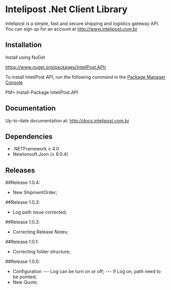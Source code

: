 # Intelipost .Net Client Library

Intelipost is a simple, fast and secure shipping and logistics gateway API. You can sign up for an account at http://www.intelipost.com.br

Installation
------------
Install using NuGet

https://www.nuget.org/packages/InteliPost.API/

To install InteliPost API, run the following command in the [Package Manager Console](http://docs.nuget.org/docs/start-here/using-the-package-manager-console)

PM> Install-Package InteliPost.API



Documentation
--------------------
Up-to-date documentation at: http://docs.intelipost.com.br


Dependencies
--------------------

- .NETFramework ≥ 4.0
- Newtonsoft.Json (≥ 6.0.4)

Releases
--------------------

##Release 1.0.4:
- New ShipmentOrder;

##Release 1.0.3:
- Log path issue corrected;

##Release 1.0.2:
- Correcting Release Notes;

##Release 1.0.1:
- Correcting folder structure;

##Release 1.0.0:
- Configuration
--- Log can be turn on or off;
--- If Log on, path need to be pointed;
- New Quote;
